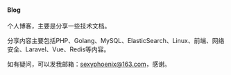 #### Blog
个人博客，主要是分享一些技术文档。

分享内容主要包括PHP、Golang、MySQL、ElasticSearch、Linux、前端、网络安全、Laravel、Vue、Redis等内容。

如有疑问，可以发我邮箱：sexyphoenix@163.com，感谢。
